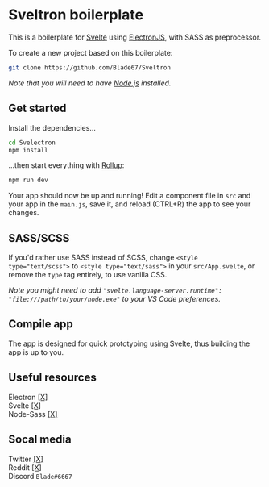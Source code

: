 # Sveltron boilerplate

This is a boilerplate for [Svelte](https://svelte.dev) using [ElectronJS](https://electronjs.com/), with SASS as preprocessor.

To create a new project based on this boilerplate:

```bash
git clone https://github.com/Blade67/Sveltron
```

_Note that you will need to have [Node.js](https://nodejs.org) installed._

## Get started

Install the dependencies...

```bash
cd Svelectron
npm install
```

...then start everything with [Rollup](https://rollupjs.org):

```bash
npm run dev
```

Your app should now be up and running! Edit a component file in `src` and your app in the `main.js`, save it, and reload (CTRL+R) the app to see your changes.

## SASS/SCSS

If you'd rather use SASS instead of SCSS, change `<style type="text/scss">` to `<style type="text/sass">` in your `src/App.svelte`, or remove the `type` tag entirely, to use vanilla CSS.

_Note you might need to add `"svelte.language-server.runtime": "file:///path/to/your/node.exe"` to your VS Code preferences._

## Compile app

The app is designed for quick prototyping using Svelte, thus building the app is up to you.

## Useful resources

Electron [[X]](https://electronjs.org) <br>
Svelte [[X]](https://svelte.dev) <br>
Node-Sass [[X]](https://www.npmjs.com/package/node-sass) <br>

## Socal media

Twitter [[X]](https://twitter.com/Blade67470) <br>
Reddit [[X]](https://www.reddit.com/user/Blade67470) <br>
Discord `Blade#6667`
